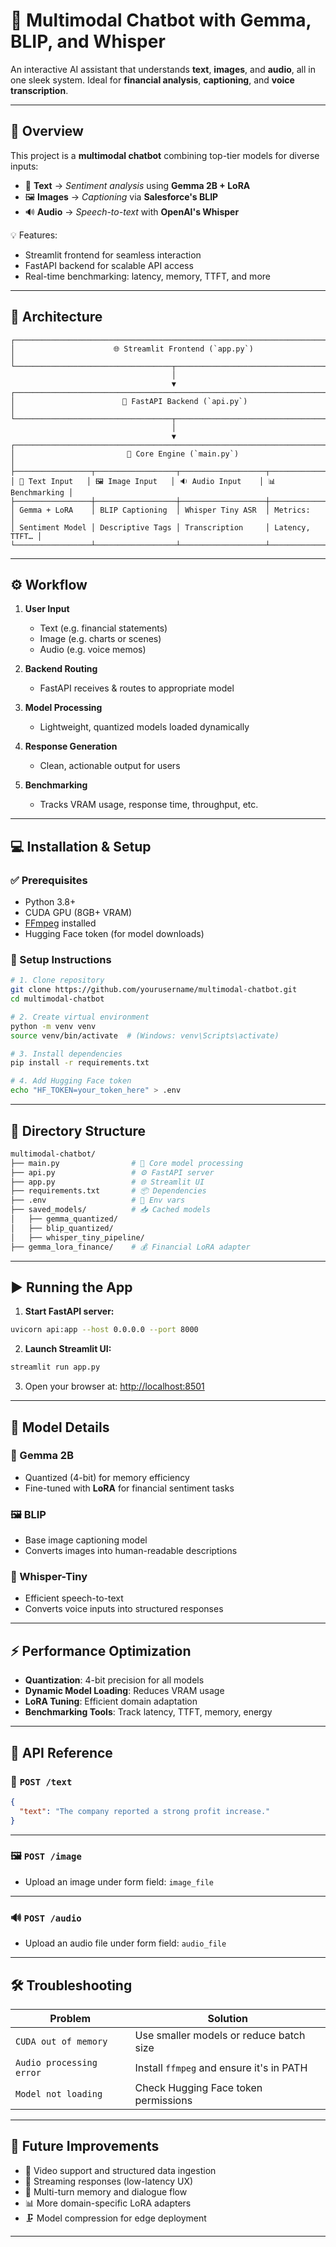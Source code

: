 

# 🚀 Multimodal Chatbot with **Gemma**, **BLIP**, and **Whisper**

An interactive AI assistant that understands **text**, **images**, and **audio**, all in one sleek system. Ideal for **financial analysis**, **captioning**, and **voice transcription**.

---

## 📌 Overview

This project is a **multimodal chatbot** combining top-tier models for diverse inputs:

* 📝 **Text** → *Sentiment analysis* using **Gemma 2B + LoRA**
* 🖼️ **Images** → *Captioning* via **Salesforce's BLIP**
* 🔊 **Audio** → *Speech-to-text* with **OpenAI's Whisper**

💡 Features:

* Streamlit frontend for seamless interaction
* FastAPI backend for scalable API access
* Real-time benchmarking: latency, memory, TTFT, and more

---

## 🧠 Architecture

```plaintext
┌─────────────────────────────────────────────────────────────────────────┐
│                      🌐 Streamlit Frontend (`app.py`)                    │
└───────────────────────────────────┬─────────────────────────────────────┘
                                    │
                                    ▼
┌─────────────────────────────────────────────────────────────────────────┐
│                        🚀 FastAPI Backend (`api.py`)                     │
└───────────────────────────────────┬─────────────────────────────────────┘
                                    │
                                    ▼
┌─────────────────────────────────────────────────────────────────────────┐
│                         🔧 Core Engine (`main.py`)                       │
├─────────────────┬──────────────────┬───────────────────┬────────────────┤
│ 📄 Text Input   │ 🖼️ Image Input   │ 🔉 Audio Input    │ 📊 Benchmarking │
├─────────────────┼──────────────────┼───────────────────┼────────────────┤
│ Gemma + LoRA    │ BLIP Captioning  │ Whisper Tiny ASR  │ Metrics:       │
│ Sentiment Model │ Descriptive Tags │ Transcription     │ Latency, TTFT… │
└─────────────────┴──────────────────┴───────────────────┴────────────────┘
```

---

## ⚙️ Workflow

1. **User Input**

   * Text (e.g. financial statements)
   * Image (e.g. charts or scenes)
   * Audio (e.g. voice memos)

2. **Backend Routing**

   * FastAPI receives & routes to appropriate model

3. **Model Processing**

   * Lightweight, quantized models loaded dynamically

4. **Response Generation**

   * Clean, actionable output for users

5. **Benchmarking**

   * Tracks VRAM usage, response time, throughput, etc.

---

## 💻 Installation & Setup

### ✅ Prerequisites

* Python 3.8+
* CUDA GPU (8GB+ VRAM)
* [FFmpeg](https://ffmpeg.org) installed
* Hugging Face token (for model downloads)

### 🧪 Setup Instructions

```bash
# 1. Clone repository
git clone https://github.com/yourusername/multimodal-chatbot.git
cd multimodal-chatbot

# 2. Create virtual environment
python -m venv venv
source venv/bin/activate  # (Windows: venv\Scripts\activate)

# 3. Install dependencies
pip install -r requirements.txt

# 4. Add Hugging Face token
echo "HF_TOKEN=your_token_here" > .env
```

---

## 📁 Directory Structure

```bash
multimodal-chatbot/
├── main.py                # 🧠 Core model processing
├── api.py                 # ⚙️ FastAPI server
├── app.py                 # 🌐 Streamlit UI
├── requirements.txt       # 📦 Dependencies
├── .env                   # 🔐 Env vars
├── saved_models/          # 📥 Cached models
│   ├── gemma_quantized/
│   ├── blip_quantized/
│   ├── whisper_tiny_pipeline/
├── gemma_lora_finance/    # 💰 Financial LoRA adapter
```

---

## ▶️ Running the App

1. **Start FastAPI server:**

```bash
uvicorn api:app --host 0.0.0.0 --port 8000
```

2. **Launch Streamlit UI:**

```bash
streamlit run app.py
```

3. Open your browser at: [http://localhost:8501](http://localhost:8501)

---

## 🧬 Model Details

### 🧾 Gemma 2B

* Quantized (4-bit) for memory efficiency
* Fine-tuned with **LoRA** for financial sentiment tasks

### 🖼️ BLIP

* Base image captioning model
* Converts images into human-readable descriptions

### 🎤 Whisper-Tiny

* Efficient speech-to-text
* Converts voice inputs into structured responses

---

## ⚡ Performance Optimization

* **Quantization**: 4-bit precision for all models
* **Dynamic Model Loading**: Reduces VRAM usage
* **LoRA Tuning**: Efficient domain adaptation
* **Benchmarking Tools**: Track latency, TTFT, memory, energy

---

## 📡 API Reference

### 📝 `POST /text`

```json
{
  "text": "The company reported a strong profit increase."
}
```

---

### 🖼️ `POST /image`

* Upload an image under form field: `image_file`

---

### 🔊 `POST /audio`

* Upload an audio file under form field: `audio_file`

---

## 🛠️ Troubleshooting

| Problem                  | Solution                                 |
| ------------------------ | ---------------------------------------- |
| `CUDA out of memory`     | Use smaller models or reduce batch size  |
| `Audio processing error` | Install `ffmpeg` and ensure it's in PATH |
| `Model not loading`      | Check Hugging Face token permissions     |

---

## 🌱 Future Improvements

* 🎥 Video support and structured data ingestion
* 🔄 Streaming responses (low-latency UX)
* 💬 Multi-turn memory and dialogue flow
* 📊 More domain-specific LoRA adapters
* 🗜️ Model compression for edge deployment

---

